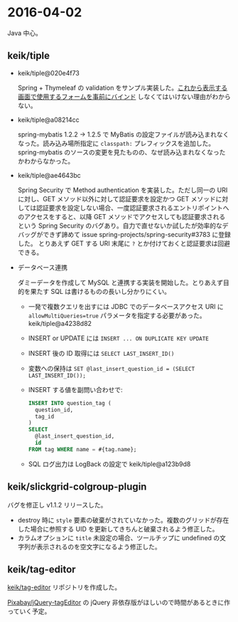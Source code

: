 # 2016-04-02

Java 中心。


## keik/tiple

* keik/tiple@020e4f73

  Spring + Thymeleaf の validation をサンプル実装した。[これから表示する画面で使用するフォームを事前にバインド](https://github.com/keik/tiple/commit/020e4f73#diff-bfef17d157be0646f33c0f8fc0a12316) しなくてはいけない理由がわからない。

* keik/tiple@a08214cc

  spring-mybatis 1.2.2 -> 1.2.5 で MyBatis の設定ファイルが読み込まれなくなった。読み込み場所指定に `classpath:` プレフィックスを追加した。spring-mybatis のソースの変更を見たものの、なぜ読み込まれなくなったかわからなかった。

* keik/tiple@ae4643bc

  Spring Security で Method authentication を実装した。ただし同一の URI に対し、GET メソッド以外に対して認証要求を設定かつ GET メソッドに対しては認証要求を設定しない場合、一度認証要求されるエントリポイントへのアクセスをすると、以降 GET メソッドでアクセスしても認証要求されるという Spring Security のバグあり。自力で直せないか試したが効率的なデバッグができず諦めて issue spring-projects/spring-security#3783 に登録した。
  とりあえず GET する URI 末尾に `?` とか付けておくと認証要求は回避できる。

* データベース連携

  ダミーデータを作成して MySQL と連携する実装を開始した。とりあえず目的を果たす SQL は書けるものの長いし分かりにくい。

  - 一発で複数クエリを出すには JDBC でのデータベースアクセス URI に `allowMultiQueries=true` パラメータを指定する必要があった。 keik/tiple@a4238d82
  - INSERT or UPDATE には `INSERT ... ON DUPLICATE KEY UPDATE`
  - INSERT 後の ID 取得には `SELECT LAST_INSERT_ID()`
  - 変数への保持は `SET @last_insert_question_id = (SELECT LAST_INSERT_ID());`
  - INSERT する値を副問い合わせで:

    ```sql
    INSERT INTO question_tag (
      question_id,
      tag_id
    )
    SELECT
      @last_insert_question_id,
      id
    FROM tag WHERE name = #{tag.name};
    ```

  - SQL ログ出力は LogBack の設定で keik/tiple@a123b9d8


## keik/slickgrid-colgroup-plugin

バグを修正し v1.1.2 リリースした。

* destroy 時に `style` 要素の破棄がされていなかった。複数のグリッドが存在した場合に参照する UID を更新してきちんと破棄されるよう修正した。
* カラムオプションに `title` 未設定の場合、ツールチップに undefined の文字列が表示されるのを空文字になるよう修正した。


## keik/tag-editor

[keik/tag-editor](https://github.com/keik/tag-editor) リポジトリを作成した。

[Pixabay/jQuery-tagEditor](https://github.com/Pixabay/jQuery-tagEditor) の jQuery 非依存版がほしいので時間があるときに作っていく予定。
